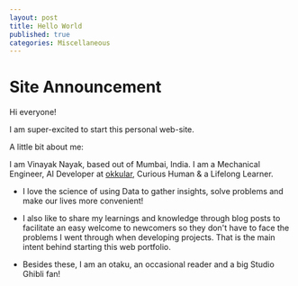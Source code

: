 ```yaml
---
layout: post
title: Hello World
published: true
categories: Miscellaneous
---
```


# Site Announcement

Hi everyone!

I am super-excited to start this personal web-site.

A little bit about me:

I am Vinayak Nayak, based out of Mumbai, India. I am a Mechanical Engineer, AI Developer at [okkular](https://www.okkular.io/), Curious Human & a Lifelong Learner.

- I love the science of using Data to gather insights, solve problems and make our lives more convenient!

- I also like to share my learnings and knowledge through blog posts to facilitate an easy welcome to newcomers so they don't have to face the problems I went through when developing projects. That is the main intent behind starting this web portfolio.

- Besides these, I am an otaku, an occasional reader and a big Studio Ghibli fan!